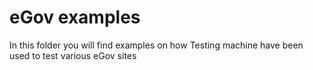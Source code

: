 # eGov examples

In this folder you will find examples on how Testing machine have been used to test various eGov sites

